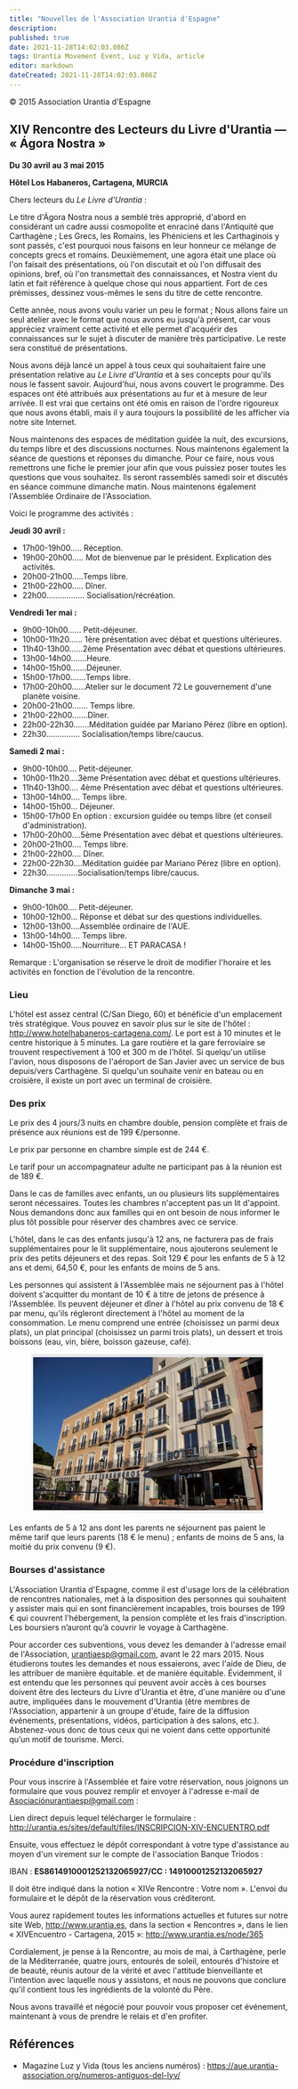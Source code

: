 ```yaml
---
title: "Nouvelles de l'Association Urantia d'Espagne"
description: 
published: true
date: 2021-11-28T14:02:03.086Z
tags: Urantia Movement Event, Luz y Vida, article
editor: markdown
dateCreated: 2021-11-28T14:02:03.086Z
---
```


<p class="v-card v-sheet theme--light gray lighten-3 px-2">© 2015 Association Urantia d'Espagne</p>


## XIV Rencontre des Lecteurs du Livre d'Urantia — « Ágora Nostra »

**Du 30 avril au 3 mai 2015**

**Hôtel Los Habaneros, Cartagena, MURCIA**

Chers lecteurs du _Le Livre d'Urantia_ :

Le titre d'Ágora Nostra nous a semblé très approprié, d'abord en considérant un cadre aussi cosmopolite et enraciné dans l'Antiquité que Carthagène ; Les Grecs, les Romains, les Phéniciens et les Carthaginois y sont passés, c'est pourquoi nous faisons en leur honneur ce mélange de concepts grecs et romains. Deuxièmement, une agora était une place où l'on faisait des présentations, où l'on discutait et où l'on diffusait des opinions, bref, où l'on transmettait des connaissances, et Nostra vient du latin et fait référence à quelque chose qui nous appartient. Fort de ces prémisses, dessinez vous-mêmes le sens du titre de cette rencontre.

Cette année, nous avons voulu varier un peu le format ; Nous allons faire un seul atelier avec le format que nous avons eu jusqu'à présent, car vous appréciez vraiment cette activité et elle permet d'acquérir des connaissances sur le sujet à discuter de manière très participative. Le reste sera constitué de présentations.

Nous avons déjà lancé un appel à tous ceux qui souhaitaient faire une présentation relative au _Le Livre d'Urantia_ et à ses concepts pour qu'ils nous le fassent savoir. Aujourd'hui, nous avons couvert le programme. Des espaces ont été attribués aux présentations au fur et à mesure de leur arrivée. Il est vrai que certains ont été omis en raison de l'ordre rigoureux que nous avons établi, mais il y aura toujours la possibilité de les afficher via notre site Internet.

Nous maintenons des espaces de méditation guidée la nuit, des excursions, du temps libre et des discussions nocturnes. Nous maintenons également la séance de questions et réponses du dimanche. Pour ce faire, nous vous remettrons une fiche le premier jour afin que vous puissiez poser toutes les questions que vous souhaitez. Ils seront rassemblés samedi soir et discutés en séance commune dimanche matin. Nous maintenons également l'Assemblée Ordinaire de l'Association.

Voici le programme des activités :

**Jeudi 30 avril :**

- 17h00-19h00..... Réception.
- 19h00-20h00..... Mot de bienvenue par le président. Explication des activités.
- 20h00-21h00.....Temps libre.
- 21h00-22h00..... Dîner.
- 22h00................. Socialisation/récréation.

**Vendredi 1er mai :**

- 9h00-10h00...... Petit-déjeuner.
- 10h00-11h20...... 1ère présentation avec débat et questions ultérieures.
- 11h40-13h00......2ème Présentation avec débat et questions ultérieures.
- 13h00-14h00.......Heure.
- 14h00-15h00.......Déjeuner.
- 15h00-17h00.......Temps libre.
- 17h00-20h00......Atelier sur le document 72 Le gouvernement d'une planète voisine.
- 20h00-21h00....... Temps libre.
- 21h00-22h00.......Dîner.
- 22h00-22h30.......Méditation guidée par Mariano Pérez (libre en option).
- 22h30............... Socialisation/temps libre/caucus.

**Samedi 2 mai :**

- 9h00-10h00.... Petit-déjeuner.
- 10h00-11h20....3ème Présentation avec débat et questions ultérieures.
- 11h40-13h00.... 4ème Présentation avec débat et questions ultérieures.
- 13h00-14h00.... Temps libre.
- 14h00-15h00... Déjeuner.
- 15h00-17h00 En option : excursion guidée ou temps libre (et conseil d'administration).
- 17h00-20h00....5ème Présentation avec débat et questions ultérieures.
- 20h00-21h00.... Temps libre.
- 21h00-22h00.... Dîner.
- 22h00-22h30....Méditation guidée par Mariano Pérez (libre en option).
- 22h30..............Socialisation/temps libre/caucus.

**Dimanche 3 mai :**

- 9h00-10h00.... Petit-déjeuner.
- 10h00-12h00... Réponse et débat sur des questions individuelles.
- 12h00-13h00....Assemblée ordinaire de l'AUE.
- 13h00-14h00.... Temps libre.
- 14h00-15h00.....Nourriture... ET PARACASA !

Remarque : L'organisation se réserve le droit de modifier l'horaire et les activités en fonction de l'évolution de la rencontre.

### Lieu

L'hôtel est assez central (C/San Diego, 60) et bénéficie d'un emplacement très stratégique. Vous pouvez en savoir plus sur le site de l'hôtel : http://www.hotelhabaneros-cartagena.com/. Le port est à 10 minutes et le centre historique à 5 minutes. La gare routière et la gare ferroviaire se trouvent respectivement à 100 et 300 m de l'hôtel. Si quelqu'un utilise l'avion, nous disposons de l'aéroport de San Javier avec un service de bus depuis/vers Carthagène. Si quelqu'un souhaite venir en bateau ou en croisière, il existe un port avec un terminal de croisière.

### Des prix

Le prix des 4 jours/3 nuits en chambre double, pension complète et frais de présence aux réunions est de 199 €/personne.

Le prix par personne en chambre simple est de 244 €.

Le tarif pour un accompagnateur adulte ne participant pas à la réunion est de 189 €.

Dans le cas de familles avec enfants, un ou plusieurs lits supplémentaires seront nécessaires. Toutes les chambres n'acceptent pas un lit d'appoint. Nous demandons donc aux familles qui en ont besoin de nous informer le plus tôt possible pour réserver des chambres avec ce service.

L'hôtel, dans le cas des enfants jusqu'à 12 ans, ne facturera pas de frais supplémentaires pour le lit supplémentaire, nous ajouterons seulement le prix des petits déjeuners et des repas. Soit 129 € pour les enfants de 5 à 12 ans et demi, 64,50 €, pour les enfants de moins de 5 ans.

Les personnes qui assistent à l'Assemblée mais ne séjournent pas à l'hôtel doivent s'acquitter du montant de 10 € à titre de jetons de présence à l'Assemblée. Ils peuvent déjeuner et dîner à l'hôtel au prix convenu de 18 € par menu, qu'ils régleront directement à l'hôtel au moment de la consommation. Le menu comprend une entrée (choisissez un parmi deux plats), un plat principal (choisissez un parmi trois plats), un dessert et trois boissons (eau, vin, bière, boisson gazeuse, café).

<figure id="Figure_1" class="image urantiapedia">
<img src="/image/article/Luz_y_Vida/LyV39/16.jpg">
</figure>

Les enfants de 5 à 12 ans dont les parents ne séjournent pas paient le même tarif que leurs parents (18 € le menu) ; enfants de moins de 5 ans, la moitié du prix convenu (9 €).

### Bourses d'assistance

L'Association Urantia d'Espagne, comme il est d'usage lors de la célébration de rencontres nationales, met à la disposition des personnes qui souhaitent y assister mais qui en sont financièrement incapables, trois bourses de 199 € qui couvrent l'hébergement, la pension complète et les frais d'inscription. Les boursiers n’auront qu’à couvrir le voyage à Carthagène.

Pour accorder ces subventions, vous devez les demander à l'adresse email de l'Association, urantiaesp@gmail.com, avant le 22 mars 2015. Nous étudierons toutes les demandes et nous essaierons, avec l'aide de Dieu, de les attribuer de manière équitable. et de manière équitable. Évidemment, il est entendu que les personnes qui peuvent avoir accès à ces bourses doivent être des lecteurs du Livre d'Urantia et être, d'une manière ou d'une autre, impliquées dans le mouvement d'Urantia (être membres de l'Association, appartenir à un groupe d'étude, faire de la diffusion événements, présentations, vidéos, participation à des salons, etc.). Abstenez-vous donc de tous ceux qui ne voient dans cette opportunité qu’un motif de tourisme. Merci.

### Procédure d'inscription

Pour vous inscrire à l'Assemblée et faire votre réservation, nous joignons un formulaire que vous pouvez remplir et envoyer à l'adresse e-mail de Asociaciónurantiaesp@gmail.com :

Lien direct depuis lequel télécharger le formulaire : http://urantia.es/sites/default/files/INSCRIPCION-XIV-ENCUENTRO.pdf

Ensuite, vous effectuez le dépôt correspondant à votre type d'assistance au moyen d'un virement sur le compte de l'association Banque Triodos :

IBAN : **ES8614910001252132065927/CC : 14910001252132065927**

Il doit être indiqué dans la notion « XIVe Rencontre : Votre nom ». L'envoi du formulaire et le dépôt de la réservation vous créditeront.

Vous aurez rapidement toutes les informations actuelles et futures sur notre site Web, http://www.urantia.es, dans la section « Rencontres », dans le lien « XIVEncuentro - Cartagena, 2015 »: http://www.urantia.es/node/365

Cordialement, je pense à la Rencontre, au mois de mai, à Carthagène, perle de la Méditerranée, quatre jours, entourés de soleil, entourés d'histoire et de beauté, réunis autour de la vérité et avec l'attitude bienveillante et l'intention avec laquelle nous y assistons, et nous ne pouvons que conclure qu'il contient tous les ingrédients de la volonté du Père.

Nous avons travaillé et négocié pour pouvoir vous proposer cet événement, maintenant à vous de prendre le relais et d'en profiter.


## Références

- Magazine Luz y Vida (tous les anciens numéros) : https://aue.urantia-association.org/numeros-antiguos-del-lyv/

